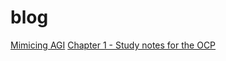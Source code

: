 # blog

[Mimicing AGI](https://github.com/hawk0120/blog/blob/main/Building-Thomas.md)
[Chapter 1 - Study notes for the OCP](https://github.com/hawk0120/blog/blob/main/Ch%201%20-%20Building%20Blocks.md)
